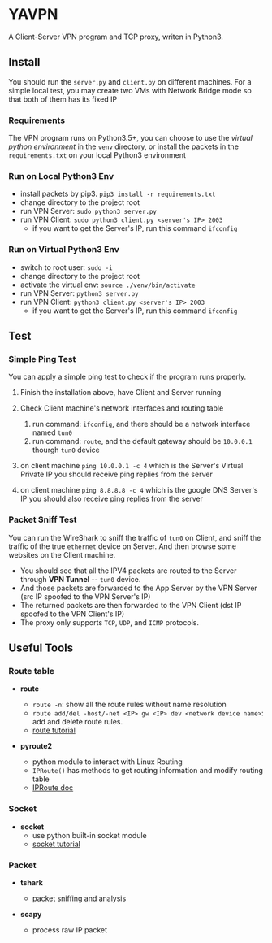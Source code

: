# YAVPN
A Client-Server VPN program and TCP proxy, writen in Python3. 

## Install
You should run the `server.py` and `client.py` on different machines.
For a simple local test, you may create two VMs with Network Bridge mode so that both of them has its fixed IP

### Requirements
The VPN program runs on Python3.5+, you can choose to use the *virtual python environment* in the `venv` directory, or install 
the packets in the `requirements.txt` on your local Python3 environment

### Run on Local Python3 Env
- install packets by pip3. `pip3 install -r requirements.txt`
- change directory to the project root
- run VPN Server: `sudo python3 server.py`
- run VPN Client: `sudo python3 client.py <server's IP> 2003`
    - if you want to get the Server's IP, run this command `ifconfig`

### Run on Virtual Python3 Env
- switch to root user: `sudo -i`
- change directory to the project root
- activate the virtual env: `source ./venv/bin/activate`
- run VPN Server: `python3 server.py`
- run VPN Client: `python3 client.py <server's IP> 2003`
    - if you want to get the Server's IP, run this command `ifconfig`


## Test

### Simple Ping Test

You can apply a simple ping test to check if the program runs properly. 

1. Finish the installation above, have Client and Server running
2. Check Client machine's network interfaces and routing table
    1. run command: `ifconfig`, and there should be a network interface named `tun0`
    2. run command: `route`, and the default gateway should be `10.0.0.1` thourgh `tun0` device

3. on client machine `ping 10.0.0.1 -c 4` which is the Server's Virtual Private IP 
    you should receive ping replies from the server

4. on client machine `ping 8.8.8.8 -c 4` which is the google DNS Server's IP
    you should also receive ping replies from the server

### Packet Sniff Test

You can run the WireShark to sniff the traffic of `tun0` on Client, and sniff the traffic of the true `ethernet` device on Server. 
And then browse some websites on the Client machine.

- You should see that all the IPV4 packets are routed to the Server through **VPN Tunnel** -- `tun0` device. 
- And those packets are forwarded to the App Server by the VPN Server (src IP spoofed to the VPN Server's IP)
- The returned packets are then forwarded to the VPN Client (dst IP spoofed to the VPN Client's IP)
- The proxy only supports `TCP`, `UDP`, and `ICMP` protocols. 


## Useful Tools

### Route table
- **route**
    - `route -n`: show all the route rules without name resolution
    - `route add/del -host/-net <IP> gw <IP> dev <network device name>`: add and delete route rules.
    - [route tutorial](https://www.computerhope.com/unix/route.htm)

- **pyroute2**
    - python module to interact with Linux Routing
    - `IPRoute()` has methods to get routing information and modify routing table
    - [IPRoute doc](https://docs.pyroute2.org/iproute.html)

### Socket
- **socket**
    - use python built-in socket module
    - [socket tutorial](https://realpython.com/python-sockets/)

### Packet
- **tshark**
    - packet sniffing and analysis

- **scapy**
    - process raw IP packet

